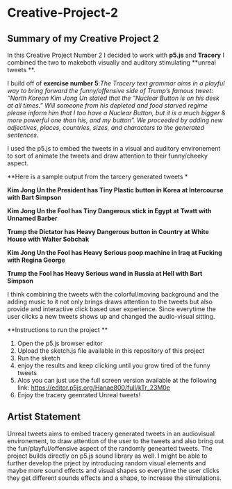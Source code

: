 # Creative-Project-2

## Summary of my Creative Project 2

In this Creative Project Number 2 I decided to work with **p5.js** and **Tracery** I combined the two to makeboth visually and auditory stimulating **unreal tweets **. 

I build off of **exercise number 5**:_The Tracery text grammar aims in a playful way to bring forward the funny/offensive side of Trump’s famous tweet: “North Korean Kim Jong Un stated that the “Nuclear Button is on his desk at all times.” Will someone from his depleted and food starved regime please inform him that I too have a Nuclear Button, but it is a much bigger & more powerful one than his, and my button”. We proceeded by adding new adjectives, places, countries, sizes, and characters to the generated sentences._ 

I used the p5.js to embed the tweets in a visual and auditory environement to sort of animate the tweets and draw attention to their funny/cheeky aspect. 


**Here is a sample output from the tarcery generated tweets * 

**Kim Jong Un the President has Tiny Plastic button in Korea at Intercourse with Bart Simpson**

**Kim Jong Un the Fool has Tiny Dangerous stick in Egypt at Twatt with Unnamed Barber**

**Trump the Dictator has Heavy Dangerous button in Country at White House with Walter Sobchak**

**Kim Jong Un the Fool has Heavy Serious poop machine in Iraq at Fucking with Regina George**

**Trump the Fool has Heavy Serious wand in Russia at Hell with Bart Simpson**

I think combining the tweets with the colorful/moving background and the adding music to it not only brings draws attention to the tweets but also provide and interactive click based user experience. Since everytime the user clicks a new tweets shows up and changed the audio-visual sitting. 


**Instructions to run the project ** 

1. Open the p5.js browser editor
2. Upload the sketch.js file available in this repository of this project
3. Run the sketch
4. enjoy the results and keep clicking until you grow tired of the funny tweets
5. Alos you can just use the full screen version available at the following link: https://editor.p5js.org/Hanae800/full/kTr_23M0e
6. Enjoy the tracery geenrated Unreal tweets! 

## Artist Statement

Unreal tweets aims to embed tracery generated tweets in an audiovisual environement, to draw attention of the user to the tweets and also bring out the fun/playful/offensive aspect of the randomly genearted tweets. The project builds directly on p5.js sound library as well. I might be able to further develop the prject by introducing random visual elements and maybe more sound effects and visual shapes so everytime the user clicks they get different sounds effects and a shape, to increase the stimulations. 

